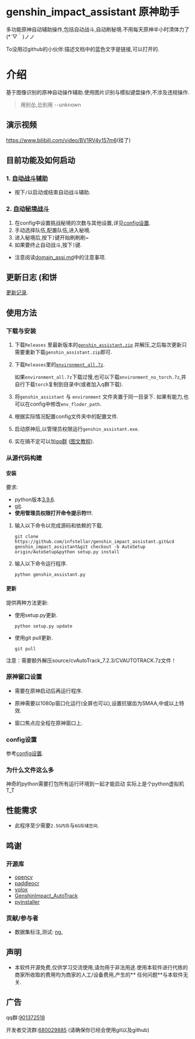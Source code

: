 # genshin_impact_assistant 原神助手

多功能原神自动辅助操作,包括自动战斗,自动刷秘境.不用每天原神半小时清体力了(*´▽｀)ノノ

To没用过github的小伙伴:描述文档中的蓝色文字是链接,可以打开的.

# 介绍

基于图像识别的原神自动操作辅助.使用图片识别与模拟键盘操作,不涉及违规操作.
> 用别怂,怂别用 --unknown

## 演示视频

<https://www.bilibili.com/video/BV1RV4y157m6>(挂了)

## 目前功能及如何启动

### 1. [自动战斗辅助](./doc/combat_assi.md)

- 按下`/`以启动或结束自动战斗辅助.

### 2. [自动秘境战斗](./doc/domain_assi.md)

1. 在config中设置挑战秘境的次数与其他设置,详见[config设置](./doc/config.md).
2. 手动选择队伍,配置队伍,进入秘境.
3. 进入秘境后,按下`]`键开始刷刷刷~
4. 如果要终止自动战斗,按下`]`键.

- 注意阅读[domain_assi.md](./doc/domain_assi.md)中的注意事项.

## 更新日志 (和饼

[更新记录](update_note.md).

## 使用方法

### 下载与安装

1. 下载`Releases`
   里最新版本的[`genshin_assistant.zip`](https://github.com/infstellar/genshin_impact_assistant/releases/latest)
   并解压,之后每次更新只需要重新下载`genshin_assistant.zip`即可.

2. 下载`Releases`里的[`environment_all.7z`](https://github.com/infstellar/genshin_impact_assistant/releases/tag/v0.2.0).

   如果`environment_all.7z`下载过慢,也可以下载`environment_no_torch.7z`,并自行下载`torch`复制到目录中(或者加入q群下载).

3. 将`genshin_assistant` 与 `environment` 文件夹置于同一目录下. 如果有能力,也可以在config中修改`env_floder_path`.

4. 根据实际情况配置config文件夹中的配置文件.

5. 启动原神后,以管理员权限运行`genshin_assistant.exe`.

6. 实在搞不定可以加[qq群](https://jq.qq.com/?_wv=1027&k=YLTrqlzX)
([图文教程](doc/install.md)).

### 从源代码构建

#### 安装

要求:

- python版本[3.9.6](https://www.python.org/downloads/release/python-396/).
- [git](https://git-scm.com/download/win).
- **使用管理员权限打开命令提示符!!!**.

1. 输入以下命令以完成源码和依赖的下载.
   ```shell
   git clone https://github.com/infstellar/genshin_impact_assistant.git&cd genshin_impact_assistant&git checkout -b AutoSetup origin/AutoSetup&python setup.py install
   ```
2. 输入以下命令运行程序.
   ```shell
   python genshin_assistant.py
   ```

#### 更新

提供两种方法更新:

- 使用setup.py更新.
   ```shell
   python setup.py update
   ```
- 使用git pull更新.
   ```shell
   git pull
   ```

注意：需要额外解压source/cvAutoTrack_7.2.3/CVAUTOTRACK.7z文件！

### 原神窗口设置

- 需要在原神启动后再运行程序.

- 原神需要以1080p窗口化运行(全屏也可以),设置抗锯齿为SMAA,中或以上特效.

- 窗口焦点应全程在原神窗口上.

### config设置

参考[config设置](./doc/config.md).

### 为什么文件这么多

神奇的python需要打包所有运行环境到一起才能启动 实际上是个python虚拟机 T_T

## 性能需求

- 此程序至少需要`2.5G内存`与`6G存储空间`.

## 鸣谢

### 开源库

- [opencv](https://github.com/opencv/opencv)
- [paddleocr](https://github.com/PaddlePaddle/PaddleOCR)
- [yolox](https://github.com/Megvii-BaseDetection/YOLOX)
- [GenshinImpact_AutoTrack](https://github.com/GengGode/GenshinImpact_AutoTrack_DLL)
- [pyinstaller](https://github.com/pyinstaller/pyinstaller)

### 贡献/参与者

- 数据集标注,测试: [nɡ.](https://space.bilibili.com/396023811)

## 声明

- 本软件开源免费,仅供学习交流使用,请勿用于非法用途.使用本软件进行代练的商家所收取的费用均为商家的人工/设备费用,产生的**
  任何问题**与本软件无关.

## 广告

qq群:[901372518](https://jq.qq.com/?_wv=1027&k=YLTrqlzX)

开发者交流群:[680029885](https://jq.qq.com/?_wv=1027&k=CGuTvCXU)
(请确保你已经会使用git以及github)
